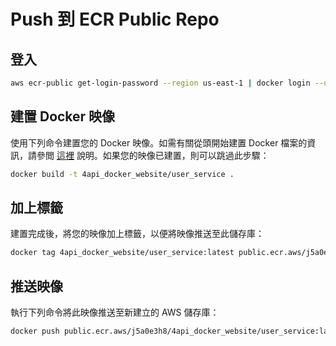 
# Push 到 ECR Public Repo

## 登入

```sh
aws ecr-public get-login-password --region us-east-1 | docker login --username AWS --password-stdin public.ecr.aws
```

## 建置 Docker 映像

使用下列命令建置您的 Docker 映像。如需有關從頭開始建置 Docker 檔案的資訊，請參閲 [這裡](https://docs.docker.com/get-started/) 說明。如果您的映像已建置，則可以跳過此步驟：

```sh
docker build -t 4api_docker_website/user_service .
```

## 加上標籤

建置完成後，將您的映像加上標籤，以便將映像推送至此儲存庫：

```sh
docker tag 4api_docker_website/user_service:latest public.ecr.aws/j5a0e3h8/4api_docker_website/user_service:latest
```

## 推送映像

執行下列命令將此映像推送至新建立的 AWS 儲存庫：

```sh
docker push public.ecr.aws/j5a0e3h8/4api_docker_website/user_service:latest
```